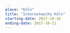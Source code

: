 ```yaml
---
place: "Köln"
title: "Internetwoche Köln"
starting-date: 2017-10-16
ending-date: 2017-10-21
---
```

